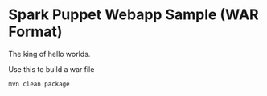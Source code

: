 Spark Puppet Webapp Sample (WAR Format)
==========================
The king of hello worlds.

Use this to build a war file
```
mvn clean package
```
